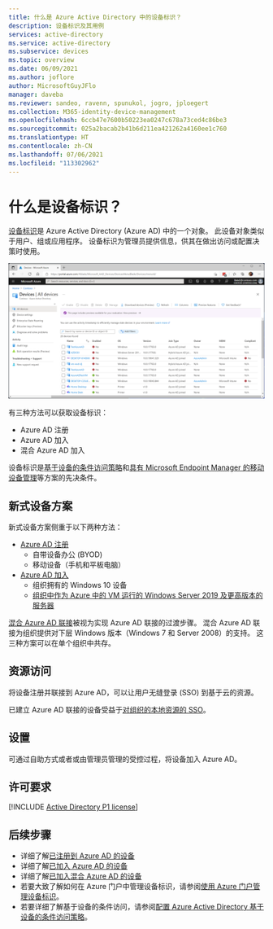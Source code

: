 ```yaml
---
title: 什么是 Azure Active Directory 中的设备标识？
description: 设备标识及其用例
services: active-directory
ms.service: active-directory
ms.subservice: devices
ms.topic: overview
ms.date: 06/09/2021
ms.author: joflore
author: MicrosoftGuyJFlo
manager: daveba
ms.reviewer: sandeo, ravenn, spunukol, jogro, jploegert
ms.collection: M365-identity-device-management
ms.openlocfilehash: 6ccb47e7600b50223ea0247c678a73ced4c86be3
ms.sourcegitcommit: 025a2bacab2b41b6d211ea421262a4160ee1c760
ms.translationtype: HT
ms.contentlocale: zh-CN
ms.lasthandoff: 07/06/2021
ms.locfileid: "113302962"
---
```

# <a name="what-is-a-device-identity"></a>什么是设备标识？

[设备标识](/graph/api/resources/device?view=graph-rest-1.0)是 Azure Active Directory (Azure AD) 中的一个对象。 此设备对象类似于用户、组或应用程序。 设备标识为管理员提供信息，供其在做出访问或配置决策时使用。

![“Azure AD 设备”边栏选项卡中显示的设备](./media/overview/azure-active-directory-devices-all-devices.png)

有三种方法可以获取设备标识：

- Azure AD 注册
- Azure AD 加入
- 混合 Azure AD 加入

设备标识是[基于设备的条件访问策略](../conditional-access/require-managed-devices.md)和[具有 Microsoft Endpoint Manager 的移动设备管理](/mem/endpoint-manager-overview)等方案的先决条件。

## <a name="modern-device-scenario"></a>新式设备方案

新式设备方案侧重于以下两种方法： 

- [Azure AD 注册](concept-azure-ad-register.md) 
   - 自带设备办公 (BYOD)
   - 移动设备（手机和平板电脑）
- [Azure AD 加入](concept-azure-ad-register.md)
   - 组织拥有的 Windows 10 设备
   - [组织中作为 Azure 中的 VM 运行的 Windows Server 2019 及更高版本的服务器](howto-vm-sign-in-azure-ad-windows.md)

[混合 Azure AD 联接](concept-azure-ad-join-hybrid.md)被视为实现 Azure AD 联接的过渡步骤。 混合 Azure AD 联接为组织提供对下层 Windows 版本（Windows 7 和 Server 2008）的支持。 这三种方案可以在单个组织中共存。

## <a name="resource-access"></a>资源访问

将设备注册并联接到 Azure AD，可以让用户无缝登录 (SSO) 到基于云的资源。

已建立 Azure AD 联接的设备受益于[对组织的本地资源的 SSO](azuread-join-sso.md)。

## <a name="provisioning"></a>设置

可通过自助方式或者或由管理员管理的受控过程，将设备加入 Azure AD。

## <a name="license-requirements"></a>许可要求

[!INCLUDE [Active Directory P1 license](../../../includes/active-directory-p1-license.md)]

## <a name="next-steps"></a>后续步骤

- 详细了解[已注册到 Azure AD 的设备](concept-azure-ad-register.md)
- 详细了解[已加入 Azure AD 的设备](concept-azure-ad-join.md)
- 详细了解[已加入混合 Azure AD 的设备](concept-azure-ad-join-hybrid.md)
- 若要大致了解如何在 Azure 门户中管理设备标识，请参阅[使用 Azure 门户管理设备标识](device-management-azure-portal.md)。
- 若要详细了解基于设备的条件访问，请参阅[配置 Azure Active Directory 基于设备的条件访问策略](../conditional-access/require-managed-devices.md)。
